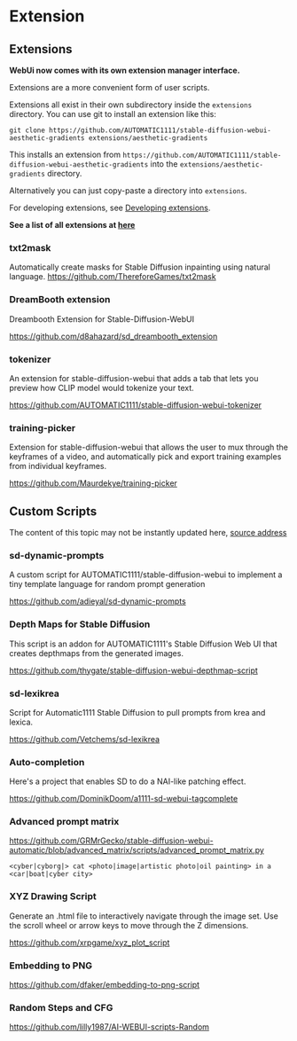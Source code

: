 # Extension

## Extensions

**WebUi now comes with its own extension manager interface.**

Extensions are a more convenient form of user scripts.

Extensions all exist in their own subdirectory inside the `extensions` directory. You can use git to install an extension like this:

```
git clone https://github.com/AUTOMATIC1111/stable-diffusion-webui-aesthetic-gradients extensions/aesthetic-gradients
```

This installs an extension from `https://github.com/AUTOMATIC1111/stable-diffusion-webui-aesthetic-gradients` into the `extensions/aesthetic-gradients` directory.

Alternatively you can just copy-paste a directory into `extensions`.

For developing extensions, see [Developing extensions](https://github.com/AUTOMATIC1111/stable-diffusion-webui/wiki/Developing-extensions).

**See a list of all extensions at [here](https://github.com/AUTOMATIC1111/stable-diffusion-webui/wiki/Custom-Scripts#stylepile)**

### txt2mask 

Automatically create masks for Stable Diffusion inpainting using natural language. 
https://github.com/ThereforeGames/txt2mask

### DreamBooth extension

Dreambooth Extension for Stable-Diffusion-WebUI

https://github.com/d8ahazard/sd_dreambooth_extension

### tokenizer

An extension for stable-diffusion-webui that adds a tab that lets you preview how CLIP model would tokenize your text. 

https://github.com/AUTOMATIC1111/stable-diffusion-webui-tokenizer

### training-picker

Extension for stable-diffusion-webui that allows the user to mux through the keyframes of a video, and automatically pick and export training examples from individual keyframes. 

https://github.com/Maurdekye/training-picker

## Custom Scripts

The content of this topic may not be instantly updated here, [source address](https://github.com/AUTOMATIC1111/stable-diffusion-webui/wiki/Custom-Scripts#prompt-interpolation)

### sd-dynamic-prompts

A custom script for AUTOMATIC1111/stable-diffusion-webui to implement a tiny template language for random prompt generation 

https://github.com/adieyal/sd-dynamic-prompts

### Depth Maps for Stable Diffusion

This script is an addon for AUTOMATIC1111's Stable Diffusion Web UI that creates depthmaps from the generated images. 

https://github.com/thygate/stable-diffusion-webui-depthmap-script

### sd-lexikrea

Script for Automatic1111 Stable Diffusion to pull prompts from krea and lexica. 

https://github.com/Vetchems/sd-lexikrea

### Auto-completion

Here's a project that enables SD to do a NAI-like patching effect.

https://github.com/DominikDoom/a1111-sd-webui-tagcomplete

### Advanced prompt matrix

https://github.com/GRMrGecko/stable-diffusion-webui-automatic/blob/advanced_matrix/scripts/advanced_prompt_matrix.py

```
<cyber|cyborg|> cat <photo|image|artistic photo|oil painting> in a <car|boat|cyber city>
```

### XYZ Drawing Script

Generate an .html file to interactively navigate through the image set. Use the scroll wheel or arrow keys to move through the Z dimensions.

https://github.com/xrpgame/xyz_plot_script

### Embedding to PNG

https://github.com/dfaker/embedding-to-png-script

### Random Steps and CFG

https://github.com/lilly1987/AI-WEBUI-scripts-Random
